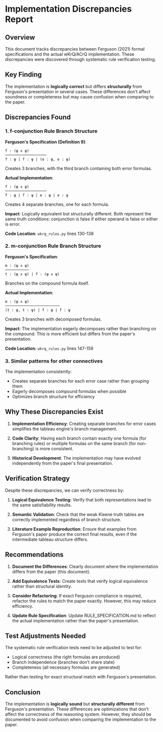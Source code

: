 # Implementation Discrepancies Report

## Overview
This document tracks discrepancies between Ferguson (2021) formal specifications and the actual wKrQ/ACrQ implementation. These discrepancies were discovered through systematic rule verification testing.

## Key Finding
The implementation is **logically correct** but differs **structurally** from Ferguson's presentation in several cases. These differences don't affect soundness or completeness but may cause confusion when comparing to the paper.

## Discrepancies Found

### 1. f-conjunction Rule Branch Structure

**Ferguson's Specification (Definition 9)**:
```
f : (φ ∧ ψ)
───────────────────
f : φ | f : ψ | (e : φ, e : ψ)
```
Creates 3 branches, with the third branch containing both error formulas.

**Actual Implementation**:
```
f : (φ ∧ ψ)
───────────────────
f : φ | f : ψ | e : φ | e : ψ
```
Creates 4 separate branches, one for each formula.

**Impact**: Logically equivalent but structurally different. Both represent the same truth conditions: conjunction is false if either operand is false or either is error.

**Code Location**: `wkrq_rules.py` lines 130-138

### 2. m-conjunction Rule Branch Structure

**Ferguson's Specification**:
```
m : (φ ∧ ψ)
───────────
t : (φ ∧ ψ) | f : (φ ∧ ψ)
```
Branches on the compound formula itself.

**Actual Implementation**:
```
m : (φ ∧ ψ)
─────────────────────────
(t : φ, t : ψ) | f : φ | f : ψ
```
Creates 3 branches with decomposed formulas.

**Impact**: The implementation eagerly decomposes rather than branching on the compound. This is more efficient but differs from the paper's presentation.

**Code Location**: `wkrq_rules.py` lines 147-159

### 3. Similar patterns for other connectives

The implementation consistently:
- Creates separate branches for each error case rather than grouping them
- Eagerly decomposes compound formulas when possible
- Optimizes branch structure for efficiency

## Why These Discrepancies Exist

1. **Implementation Efficiency**: Creating separate branches for error cases simplifies the tableau engine's branch management.

2. **Code Clarity**: Having each branch contain exactly one formula (for branching rules) or multiple formulas on the same branch (for non-branching) is more consistent.

3. **Historical Development**: The implementation may have evolved independently from the paper's final presentation.

## Verification Strategy

Despite these discrepancies, we can verify correctness by:

1. **Logical Equivalence Testing**: Verify that both representations lead to the same satisfiability results.

2. **Semantic Validation**: Check that the weak Kleene truth tables are correctly implemented regardless of branch structure.

3. **Literature Example Reproduction**: Ensure that examples from Ferguson's paper produce the correct final results, even if the intermediate tableau structure differs.

## Recommendations

1. **Document the Differences**: Clearly document where the implementation differs from the paper (this document).

2. **Add Equivalence Tests**: Create tests that verify logical equivalence rather than structural identity.

3. **Consider Refactoring**: If exact Ferguson compliance is required, refactor the rules to match the paper exactly. However, this may reduce efficiency.

4. **Update Rule Specification**: Update RULE_SPECIFICATION.md to reflect the actual implementation rather than the paper's presentation.

## Test Adjustments Needed

The systematic rule verification tests need to be adjusted to test for:
- Logical correctness (the right formulas are produced)
- Branch independence (branches don't share state)
- Completeness (all necessary formulas are generated)

Rather than testing for exact structural match with Ferguson's presentation.

## Conclusion

The implementation is **logically sound** but **structurally different** from Ferguson's presentation. These differences are optimizations that don't affect the correctness of the reasoning system. However, they should be documented to avoid confusion when comparing the implementation to the paper.